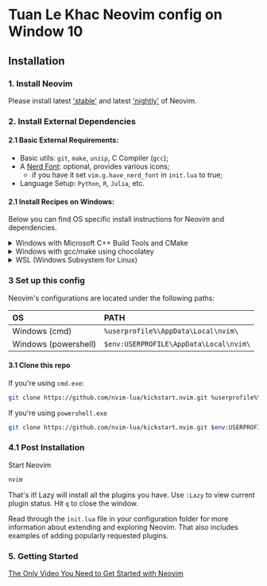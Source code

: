 # Tuan Le Khac Neovim config on Window 10

## Installation

### 1. Install Neovim

Please install latest
['stable'](https://github.com/neovim/neovim/releases/tag/stable) and latest
['nightly'](https://github.com/neovim/neovim/releases/tag/nightly) of Neovim.

### 2. Install External Dependencies

#### 2.1 Basic External Requirements:

- Basic utils: `git`, `make`, `unzip`, C Compiler (`gcc`);
- A [Nerd Font](https://www.nerdfonts.com/): optional, provides various icons;
  - if you have it set `vim.g.have_nerd_font` in `init.lua` to true;
- Language Setup: `Python`, `R`, `Julia`, etc.

#### 2.1 Install Recipes on Windows:

Below you can find OS specific install instructions for Neovim and dependencies.

<details><summary>Windows with Microsoft C++ Build Tools and CMake</summary>
Installation may require installing build tools and updating the run command for `telescope-fzf-native`

See `telescope-fzf-native` documentation for [more details](https://github.com/nvim-telescope/telescope-fzf-native.nvim#installation)

This requires:

- Install CMake and the Microsoft C++ Build Tools on Windows

```lua
{'nvim-telescope/telescope-fzf-native.nvim', build = 'cmake -S. -Bbuild -DCMAKE_BUILD_TYPE=Release && cmake --build build --config Release && cmake --install build --prefix build' }
```
</details>
<details><summary>Windows with gcc/make using chocolatey</summary>
Alternatively, one can install gcc and make which don't require changing the config,
the easiest way is to use choco:

1. install [chocolatey](https://chocolatey.org/install)
either follow the instructions on the page or use winget,
run in cmd as **admin**:
```
winget install --accept-source-agreements chocolatey.chocolatey
```

2. install all requirements using choco, exit previous cmd and
open a new one so that choco path is set, and run in cmd as **admin**:
```
choco install -y neovim git ripgrep wget fd unzip gzip mingw make
```
</details>
<details><summary>WSL (Windows Subsystem for Linux)</summary>

```
wsl --install
wsl
sudo add-apt-repository ppa:neovim-ppa/unstable -y
sudo apt update
sudo apt install make gcc ripgrep unzip git xclip neovim
```
</details>

### 3 Set up this config

Neovim's configurations are located under the following paths:

| OS | PATH |
| :- | :--- |
| Windows (cmd)| `%userprofile%\AppData\Local\nvim\` |
| Windows (powershell)| `$env:USERPROFILE\AppData\Local\nvim\` |

#### 3.1 Clone this repo

If you're using `cmd.exe`:

```bash
git clone https://github.com/nvim-lua/kickstart.nvim.git %userprofile%\AppData\Local\nvim\
```

If you're using `powershell.exe`

```bash
git clone https://github.com/nvim-lua/kickstart.nvim.git $env:USERPROFILE\AppData\Local\nvim\
```

### 4.1 Post Installation

Start Neovim

```sh
nvim
```

That's it! Lazy will install all the plugins you have. Use `:Lazy` to view
current plugin status. Hit `q` to close the window.

Read through the `init.lua` file in your configuration folder for more
information about extending and exploring Neovim. That also includes
examples of adding popularly requested plugins.

### 5. Getting Started

[The Only Video You Need to Get Started with Neovim](https://youtu.be/m8C0Cq9Uv9o)